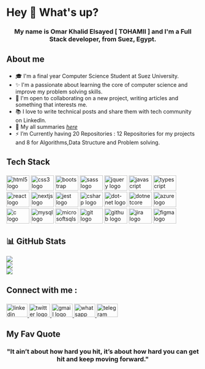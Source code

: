 <h1 align="left">Hey 👋 What's up?</h1>

###

<h3 align="center">My name is Omar Khalid Elsayed [ TOHAMII ] and I'm a  Full Stack developer, from  Suez, Egypt.</h3>

###

<h2 align="left">About me</h2>

###

- 🎓 I'm a final year Computer Science Student at Suez University.
- ✨ I'm a passionate about learning  the core of computer science and  improve my problem solving skills.
- 🎯 I'm open to collaborating on a new project, writing articles and something that interests me.
- 📚 I love to write technical posts and share them with tech community on LinkedIn.
- 📄 My all summaries [_here_](https://drive.google.com/drive/u/0/folders/1U4GGXYNyWr1wb9xgVQcwg9heMahnSH3i)    
- ⚡ I’m Currently having 20 Repositories : 12 Repositories for my projects and 8 for Algorithms,Data Structure and Problem solving.


###
<h2 align="left">Tech Stack</h2>

###

<div align="left">
  <img src="https://cdn.jsdelivr.net/gh/devicons/devicon/icons/html5/html5-original.svg" height="40" width="60" alt="html5 logo"  />
  <img src="https://cdn.jsdelivr.net/gh/devicons/devicon/icons/css3/css3-original.svg" height="40" width="60" alt="css3 logo"  />
  <img src="https://cdn.jsdelivr.net/gh/devicons/devicon/icons/bootstrap/bootstrap-original.svg" height="40" width="60" alt="bootstrap logo"  />
  <img src="https://cdn.jsdelivr.net/gh/devicons/devicon/icons/sass/sass-original.svg" height="40" width="60" alt="sass logo"  />
  <img src="https://cdn.jsdelivr.net/gh/devicons/devicon/icons/jquery/jquery-original.svg" height="40" width="60" alt="jquery logo"  />
  <img src="https://cdn.jsdelivr.net/gh/devicons/devicon/icons/javascript/javascript-original.svg" height="40" width="60" alt="javascript logo"  />
  <img src="https://cdn.jsdelivr.net/gh/devicons/devicon/icons/typescript/typescript-original.svg" height="40" width="60" alt="typescript logo"  />
  <img src="https://cdn.jsdelivr.net/gh/devicons/devicon/icons/react/react-original.svg" height="40" width="60" alt="react logo"  />
  <img src="https://cdn.jsdelivr.net/gh/devicons/devicon/icons/nextjs/nextjs-original.svg" height="40" width="60" alt="nextjs logo"  />
  <img src="https://cdn.jsdelivr.net/gh/devicons/devicon/icons/jest/jest-plain.svg" height="40" width="60" alt="jest logo"  />
  <img src="https://cdn.jsdelivr.net/gh/devicons/devicon/icons/csharp/csharp-original.svg" height="40" width="60" alt="csharp logo"  />
  <img src="https://cdn.jsdelivr.net/gh/devicons/devicon/icons/dot-net/dot-net-original.svg" height="40" width="60" alt="dot-net logo"  />
  <img src="https://cdn.jsdelivr.net/gh/devicons/devicon/icons/dotnetcore/dotnetcore-original.svg" height="40" width="60" alt="dotnetcore logo"  />
  <img src="https://cdn.jsdelivr.net/gh/devicons/devicon/icons/azure/azure-original.svg" height="40" width="60" alt="azure logo"  />
  <img src="https://cdn.jsdelivr.net/gh/devicons/devicon/icons/c/c-original.svg" height="40" width="60" alt="c logo"  />
  <img src="https://cdn.jsdelivr.net/gh/devicons/devicon/icons/mysql/mysql-original.svg" height="40" width="60" alt="mysql logo"  />
  <img src="https://cdn.jsdelivr.net/gh/devicons/devicon/icons/microsoftsqlserver/microsoftsqlserver-plain.svg" height="40" width="60" alt="microsoftsqlserver logo"  />
  <img src="https://cdn.jsdelivr.net/gh/devicons/devicon/icons/git/git-original.svg" height="40" width="60" alt="git logo"  />
  <img src="https://cdn.jsdelivr.net/gh/devicons/devicon/icons/github/github-original.svg" height="40" width="60" alt="github logo"  />
  <img src="https://cdn.jsdelivr.net/gh/devicons/devicon/icons/jira/jira-original.svg" height="40" width="60" alt="jira logo"  />
  <img src="https://cdn.jsdelivr.net/gh/devicons/devicon/icons/figma/figma-original.svg" height="40" width="60" alt="figma logo"  />
</div>

###
<h2 align="left">📊 GitHub Stats</h2>


![](https://github-readme-stats.vercel.app/api?username=OmarKhaleed&theme=tokyonight&hide_border=true&include_all_commits=true&count_private=true)<br/>
![](https://github-readme-streak-stats.herokuapp.com/?user=OmarKhaleed&theme=tokyonight&hide_border=true)<br/>
![](https://github-readme-stats.vercel.app/api/top-langs/?username=OmarKhaleed&theme=tokyonight&hide_border=true&include_all_commits=true&count_private=true&layout=compact)


<h2 align="left">Connect with me :</h2>

###

<div align="left">
  <a href="https://www.linkedin.com/in/omar-khalid-elsayed-9981291b6/" target="_blank">
    <img src="https://raw.githubusercontent.com/maurodesouza/profile-readme-generator/master/src/assets/icons/social/linkedin/default.svg" width="55" height="35" alt="linkedin logo"  />
  </a>
  
  <a href="https://twitter.com/Tohamiii" target="_blank">
    <img src="https://raw.githubusercontent.com/maurodesouza/profile-readme-generator/master/src/assets/icons/social/twitter/default.svg" width="55" height="35" alt="twitter logo"  />
  </a>
  
  <a href="mailto:omarkhaalid76@gmail.com" target="_blank">
    <img src="https://raw.githubusercontent.com/maurodesouza/profile-readme-generator/master/src/assets/icons/social/gmail/default.svg" width="55" height="35" alt="gmail logo"  />
  </a>
 
  <a href="https://telegram.me/TOHAMIIIII" target="_blank">
    <img src="https://raw.githubusercontent.com/maurodesouza/profile-readme-generator/master/src/assets/icons/social/whatsapp/default.svg" width="55" height="35" alt="whatsapp logo"  />
  </a>
  
  <a href="https://t.me/01284147290" target="_blank">
    <img src="https://raw.githubusercontent.com/maurodesouza/profile-readme-generator/master/src/assets/icons/social/telegram/default.svg" width="55" height="35" alt="telegram logo"  />
  </a>
  
</div>


###

<h2 align="left">My Fav  Quote</h2>

###

<h3 align="center">"It ain’t about how hard you hit, it’s about how hard you can get hit and keep moving forward."</h3>

###
